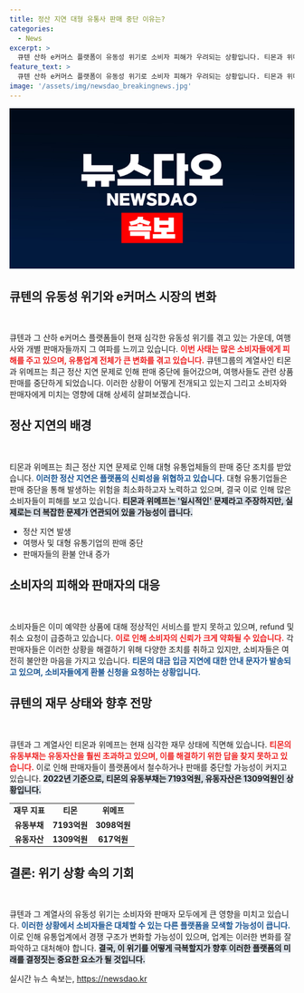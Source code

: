 ```yaml
---
title: 정산 지연 대형 유통사 판매 중단 이유는?
categories:
  - News
excerpt: >
  큐텐 산하 e커머스 플랫폼이 유동성 위기로 소비자 피해가 우려되는 상황입니다. 티몬과 위메프의 판매자들이 대금 정산 지연으로 판매 중단에 나섰으며, 여행사들도 모객을 중단했습니다. 업계 전문가들은 이번 사태가 자본 문제의 심각성을 보여준다고 경고하고 있습니다.
feature_text: >
  큐텐 산하 e커머스 플랫폼이 유동성 위기로 소비자 피해가 우려되는 상황입니다. 티몬과 위메프의 판매자들이 대금 정산 지연으로 판매 중단에 나섰으며, 여행사들도 모객을 중단했습니다. 업계 전문가들은 이번 사태가 자본 문제의 심각성을 보여준다고 경고하고 있습니다.
image: '/assets/img/newsdao_breakingnews.jpg'
---
```


<p><img src="/assets/img/newsdao_breakingnews.jpg" alt="implanttips 속보" /></p>

<h2 data-ke-size="size26">큐텐의 유동성 위기와 e커머스 시장의 변화</h2>

<p data-ke-size="size16">&nbsp;</p>

<p>큐텐과 그 산하 e커머스 플랫폼들이 현재 심각한 유동성 위기를 겪고 있는 가운데, 여행사와 개별 판매자들까지 그 여파를 느끼고 있습니다. <b><span style="color: #ee2323;">이번 사태는 많은 소비자들에게 피해를 주고 있으며, 유통업계 전체가 큰 변화를 겪고 있습니다.</span></b> 큐텐그룹의 계열사인 티몬과 위메프는 최근 정산 지연 문제로 인해 판매 중단에 들어갔으며, 여행사들도 관련 상품 판매를 중단하게 되었습니다. 이러한 상황이 어떻게 전개되고 있는지 그리고 소비자와 판매자에게 미치는 영향에 대해 상세히 살펴보겠습니다.</p>

<h2 data-ke-size="size26">정산 지연의 배경</h2>

<p data-ke-size="size16">&nbsp;</p>

<p>티몬과 위메프는 최근 정산 지연 문제로 인해 대형 유통업체들의 판매 중단 조치를 받았습니다. <b><span style="color: #1a5490;">이러한 정산 지연은 플랫폼의 신뢰성을 위협하고 있습니다.</span></b> 대형 유통기업들은 판매 중단을 통해 발생하는 위험을 최소화하고자 노력하고 있으며, 결국 이로 인해 많은 소비자들이 피해를 보고 있습니다. <b><span style="background-color: #21538527;">티몬과 위메프는 '일시적인' 문제라고 주장하지만, 실제로는 더 복잡한 문제가 연관되어 있을 가능성이 큽니다.</span></b></p>

<ul>
<li>정산 지연 발생</li>
<li>여행사 및 대형 유통기업의 판매 중단</li>
<li>판매자들의 환불 안내 증가</li>
</ul>

<h2 data-ke-size="size26">소비자의 피해와 판매자의 대응</h2>

<p data-ke-size="size16">&nbsp;</p>

<p>소비자들은 이미 예약한 상품에 대해 정상적인 서비스를 받지 못하고 있으며, refund 및 취소 요청이 급증하고 있습니다. <b><span style="color: #ee2323;">이로 인해 소비자의 신뢰가 크게 약화될 수 있습니다.</span></b> 각 판매자들은 이러한 상황을 해결하기 위해 다양한 조치를 취하고 있지만, 소비자들은 여전히 불안한 마음을 가지고 있습니다. <b><span style="color: #1a5490;">티몬의 대금 입금 지연에 대한 안내 문자가 발송되고 있으며, 소비자들에게 환불 신청을 요청하는 상황입니다.</span></b> </p>

<h2 data-ke-size="size26">큐텐의 재무 상태와 향후 전망</h2>

<p data-ke-size="size16">&nbsp;</p>

<p>큐텐과 그 계열사인 티몬과 위메프는 현재 심각한 재무 상태에 직면해 있습니다. <b><span style="color: #ee2323;">티몬의 유동부채는 유동자산을 훨씬 초과하고 있으며, 이를 해결하기 위한 답을 찾지 못하고 있습니다.</span></b> 이로 인해 판매자들이 플랫폼에서 철수하거나 판매를 중단할 가능성이 커지고 있습니다. <b><span style="background-color: #21538527;">2022년 기준으로, 티몬의 유동부채는 7193억원, 유동자산은 1309억원인 상황입니다.</span></b></p>

<table>
<tr>
<td style="text-align: center; height: 17px;"><b>재무 지표</b></td>
<td style="text-align: center; height: 17px;"><b>티몬</b></td>
<td style="text-align: center; height: 17px;"><b>위메프</b></td>
</tr>
<tr>
<td style="text-align: center; height: 17px;"><b>유동부채</b></td>
<td style="text-align: center; height: 17px;"><b>7193억원</b></td>
<td style="text-align: center; height: 17px;"><b>3098억원</b></td>
</tr>
<tr>
<td style="text-align: center; height: 17px;"><b>유동자산</b></td>
<td style="text-align: center; height: 17px;"><b>1309억원</b></td>
<td style="text-align: center; height: 17px;"><b>617억원</b></td>
</tr>
</table>

<h2 data-ke-size="size26">결론: 위기 상황 속의 기회</h2>

<p data-ke-size="size16">&nbsp;</p>

<p>큐텐과 그 계열사의 유동성 위기는 소비자와 판매자 모두에게 큰 영향을 미치고 있습니다. <b><span style="color: #1a5490;">이러한 상황에서 소비자들은 대체할 수 있는 다른 플랫폼을 모색할 가능성이 큽니다.</span></b> 이로 인해 유통업계에서 경쟁 구조가 변화할 가능성이 있으며, 업계는 이러한 변화를 잘 파악하고 대처해야 합니다. <b><span style="background-color: #21538527;">결국, 이 위기를 어떻게 극복할지가 향후 이러한 플랫폼의 미래를 결정짓는 중요한 요소가 될 것입니다.</span></b></p>
실시간 뉴스 속보는, <a href="https://newsdao.kr" rel="dofollow">https://newsdao.kr</a>


